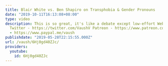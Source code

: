 ```yaml
---
title: Blair White vs. Ben Shapiro on Transphobia & Gender Pronouns
date: "2019-10-11T16:13:08+08:00"
type: video
description: This is so great, it's like a debate except low-effort Website - https://www.vaush.gg/
  Twitter - https://twitter.com/VaushV Patreon - https://www.patreon.com/vaush Donate
  - https://www.paypal.me/vaush
publishdate: "2019-05-28T22:15:55.000Z"
url: /vaush/6Hj0gd40ZJc/
providers:
  youtube:
    id: 6Hj0gd40ZJc
---
```

